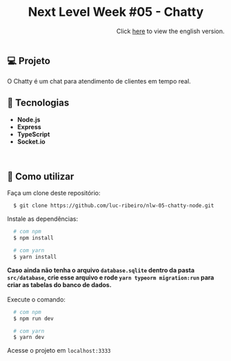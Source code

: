 <h1 align="center">
Next Level Week #05 - Chatty
</h1>

<div align="right">
  Click <a href="https://github.com/luc-ribeiro/nlw-05-chatty-node/blob/main/README.md">here</a> to view the english version.
</div>
<br>

## 💻 Projeto
O Chatty é um chat para atendimento de clientes em tempo real.

## 🚀 Tecnologias

- **Node.js** 
- **Express**
- **TypeScript**
- **Socket.io**

<br>

## :page_facing_up: Como utilizar

Faça um clone deste repositório:

```sh
  $ git clone https://github.com/luc-ribeiro/nlw-05-chatty-node.git
```

Instale as dependências:

```sh
  # com npm
  $ npm install

  # com yarn
  $ yarn install
```

**Caso ainda não tenha o arquivo `database.sqlite` dentro da pasta `src/database`, crie esse arquivo e rode `yarn typeorm migration:run` para criar as tabelas do banco de dados.**
<br><br>
Execute o comando:

```sh
  # com npm
  $ npm run dev

  # com yarn
  $ yarn dev
```

Acesse o projeto em `localhost:3333`
